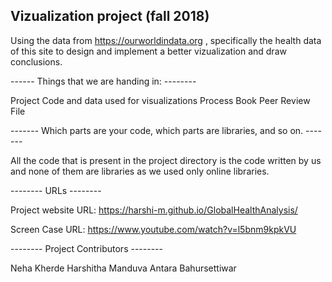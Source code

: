 Vizualization project (fall 2018)
---------------------------------

Using the data from https://ourworldindata.org , specifically the health data of this site to design and implement a better vizualization and draw conclusions.


------ Things that we are handing in: --------

Project Code and data used for visualizations
Process Book
Peer Review File


------- Which parts are your code, which parts are libraries, and so on. -------

All the code that is present in the project directory is the code written by us and none of them are libraries as we used only online libraries.


-------- URLs --------

Project website URL: https://harshi-m.github.io/GlobalHealthAnalysis/

Screen Case URL: https://www.youtube.com/watch?v=l5bnm9kpkVU


-------- Project Contributors --------

Neha Kherde
Harshitha Manduva
Antara Bahursettiwar
